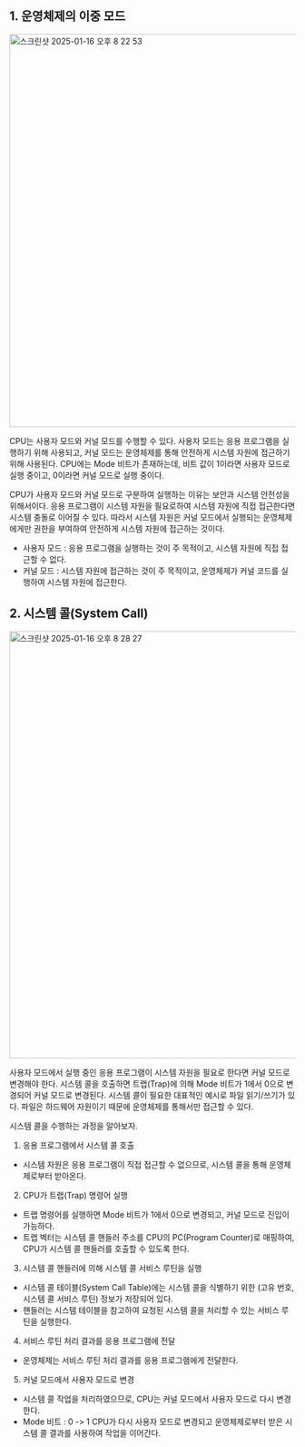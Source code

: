 ## 1. 운영체제의 이중 모드
<img width="691" alt="스크린샷 2025-01-16 오후 8 22 53" src="https://github.com/user-attachments/assets/9f0ad6ef-490a-401f-8df4-e52291c58d61" />

CPU는 사용자 모드와 커널 모드를 수행할 수 있다. 사용자 모드는 응용 프로그램을 실행하기 위해 사용되고, 커널 모드는 운영체제를 통해 안전하게 시스템 자원에 접근하기 위해 사용된다. CPU에는 Mode 비트가 존재하는데, 비트 값이 1이라면 사용자 모드로 실행 중이고, 0이라면 커널 모드로 실행 중이다. 

CPU가 사용자 모드와 커널 모드로 구분하여 실행하는 이유는 보안과 시스템 안전성을 위해서이다. 응용 프로그램이 시스템 자원을 필요로하여 시스템 자원에 직접 접근한다면 시스템 충돌로 이어질 수 있다. 따라서 시스템 자원은 커널 모드에서 실행되는 운영체제에게만 권한을 부여하여 안전하게 시스템 자원에 접근하는 것이다. 
- 사용자 모드 : 응용 프로그램을 실행하는 것이 주 목적이고, 시스템 자원에 직접 접근할 수 없다.
- 커널 모드 : 시스템 자원에 접근하는 것이 주 목적이고, 운영체제가 커널 코드를 실행하여 시스템 자원에 접근한다.


## 2. 시스템 콜(System Call)
<img width="751" alt="스크린샷 2025-01-16 오후 8 28 27" src="https://github.com/user-attachments/assets/dedcb738-0074-4b34-a052-0da77cfb5c05" />

사용자 모드에서 실행 중인 응용 프로그램이 시스템 자원을 필요로 한다면 커널 모드로 변경해야 한다. 시스템 콜을 호출하면 트랩(Trap)에 의해 Mode 비트가 1에서 0으로 변경되어 커널 모드로 변경된다. 시스템 콜이 필요한 대표적인 예시로 파일 읽기/쓰기가 있다. 파일은 하드웨어 자원이기 때문에 운영체제를 통해서만 접근할 수 있다. 

시스템 콜을 수행하는 과정을 알아보자.
1. 응용 프로그램에서 시스템 콜 호출
- 시스템 자원은 응용 프로그램이 직접 접근할 수 없으므로, 시스템 콜을 통해 운영체제로부터 받아온다.
2. CPU가 트랩(Trap) 명령어 실행
- 트랩 명령어를 실행하면 Mode 비트가 1에서 0으로 변경되고, 커널 모드로 진입이 가능하다.
- 트랩 벡터는 시스템 콜 핸들러 주소를 CPU의 PC(Program Counter)로 매핑하여, CPU가 시스템 콜 핸들러를 호출할 수 있도록 한다.
3. 시스템 콜 핸들러에 의해 시스템 콜 서비스 루틴을 실행
- 시스템 콜 테이블(System Call Table)에는 시스템 콜을 식별하기 위한 (고유 번호, 시스템 콜 서비스 루틴) 정보가 저장되어 있다.
- 핸들러는 시스템 테이블을 참고하여 요청된 시스템 콜을 처리할 수 있는 서비스 루틴을 실행한다.
4. 서비스 루틴 처리 결과를 응용 프로그램에 전달
- 운영체제는 서비스 루틴 처리 결과를 응용 프로그램에게 전달한다.
5. 커널 모드에서 사용자 모드로 변경
- 시스템 콜 작업을 처리하였으므로, CPU는 커널 모드에서 사용자 모드로 다시 변경한다.
- Mode 비트 : 0 -> 1
CPU가 다시 사용자 모드로 변경되고 운영체제로부터 받은 시스템 콜 결과를 사용하여 작업을 이어간다.
